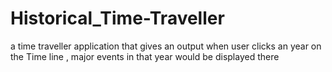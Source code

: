 # Historical_Time-Traveller
a time traveller application that gives an output when user clicks an year on the Time line , major events in that year would be displayed there
